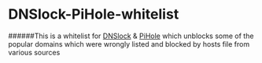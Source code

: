 # DNSlock-PiHole-whitelist

######This is a whitelist for [DNSlock](https://github.com/raghavdua1995/dnslock) & [PiHole](https://github.com/pi-hole) which unblocks some of the popular domains which were wrongly listed and blocked by hosts file from various sources

